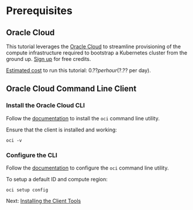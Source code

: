 # Prerequisites

## Oracle Cloud

This tutorial leverages the [Oracle Cloud](https://cloud.oracle.com/) to streamline provisioning of the compute infrastructure required to bootstrap a Kubernetes cluster from the ground up. [Sign up](https://cloud.oracle.com/en_US/tryit) for free credits.

[Estimated cost](???) to run this tutorial: $0.?? per hour ($?.?? per day).

## Oracle Cloud Command Line Client

### Install the Oracle Cloud CLI

Follow the [documentation](https://docs.us-phoenix-1.oraclecloud.com/Content/API/SDKDocs/cliinstall.htm) to install the `oci` command line utility.

Ensure that the client is installed and working:

```
oci -v
```

### Configure the CLI 

Follow the [documentation](https://docs.us-phoenix-1.oraclecloud.com/Content/API/SDKDocs/cliconfigure.htm) to configure the `oci` command line utility.

To setup a default ID and compute region:

```
oci setup config
```

Next: [Installing the Client Tools](02-client-tools.md)
